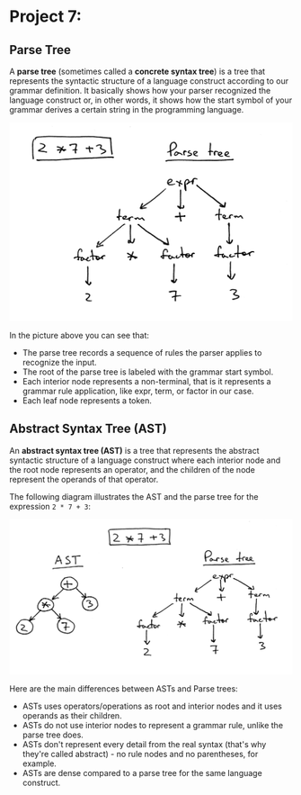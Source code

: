 # Project 7: 

## Parse Tree

A **parse tree** (sometimes called a **concrete syntax tree**) is a tree that represents the syntactic structure of a language construct according to our grammar definition. It basically shows how your parser recognized the language construct or, in other words, it shows how the start symbol of your grammar derives a certain string in the programming language.

![Parse Tree](Parse_Tree.png)

In the picture above you can see that:

- The parse tree records a sequence of rules the parser applies to recognize the input.
- The root of the parse tree is labeled with the grammar start symbol.
- Each interior node represents a non-terminal, that is it represents a grammar rule application, like expr, term, or factor in our case.
- Each leaf node represents a token.

## Abstract Syntax Tree (AST)

An **abstract syntax tree (AST)** is a tree that represents the abstract syntactic structure of a language construct where each interior node and the root node represents an operator, and the children of the node represent the operands of that operator.

The following diagram illustrates the AST and the parse tree for the expression `2 * 7 + 3`:

![AST](AST.png)

Here are the main differences between ASTs and Parse trees:

- ASTs uses operators/operations as root and interior nodes and it uses operands as their children.
- ASTs do not use interior nodes to represent a grammar rule, unlike the parse tree does.
- ASTs don't represent every detail from the real syntax (that's why they're called abstract) - no rule nodes and no parentheses, for example.
- ASTs are dense compared to a parse tree for the same language construct.


